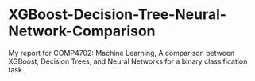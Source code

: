 # XGBoost-Decision-Tree-Neural-Network-Comparison
My report for COMP4702: Machine Learning, A comparison between XGBoost, Decision Trees, and Neural Networks for a binary classification task.
